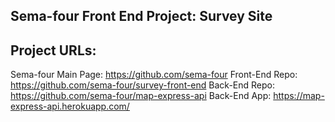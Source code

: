 ## Sema-four Front End Project: Survey Site


## Project URLs:
Sema-four Main Page: https://github.com/sema-four
Front-End Repo: https://github.com/sema-four/survey-front-end
Back-End Repo: https://github.com/sema-four/map-express-api
Back-End App: https://map-express-api.herokuapp.com/
